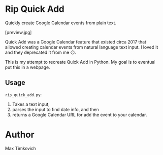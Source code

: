 # Rip Quick Add

Quickly create Google Calendar events from plain text.

[preview.jpg]

Quick Add was a Google Calendar feature that existed circa 2017 that allowed creating calendar events from natural language text input. I loved it and they deprecated it from me ☹️.

This is my attempt to recreate Quick Add in Python. My goal is to eventual put this in a webpage.

## Usage

`rip_quick_add.py`:
1. Takes a text input,
2. parses the input to find date info, and then
3. returns a Google Calendar URL for add the event to your calendar.

# Author

Max Timkovich
